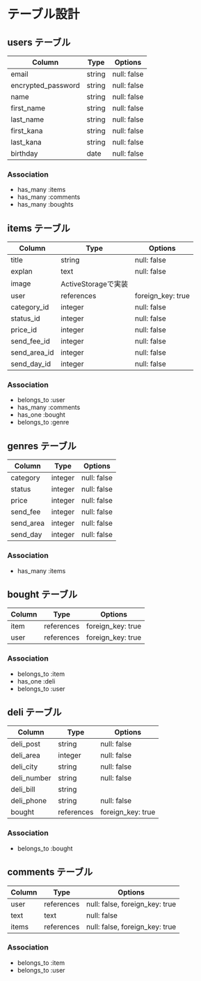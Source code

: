 # テーブル設計

## users テーブル

| Column               | Type   | Options     |
| -------------------- | ------ | ----------- |
| email                | string | null: false |
| encrypted_password   | string | null: false |
| name                 | string | null: false |
| first_name           | string | null: false |
| last_name            | string | null: false |
| first_kana           | string | null: false |
| last_kana            | string | null: false |
| birthday             | date   | null: false |

### Association

- has_many :items
- has_many :comments
- has_many :boughts

## items テーブル

| Column        | Type       | Options                            |
| ------------- | ---------- | ---------------------------------- |
| title         | string     | null: false                        |
| explan        | text       | null: false                        |
| image         | ActiveStorageで実装                              |
| user          | references | foreign_key: true                  |
| category_id   | integer    | null: false                        |
| status_id     | integer    | null: false                        |
| price_id      | integer    | null: false                        |
| send_fee_id   | integer    | null: false                        |
| send_area_id  | integer    | null: false                        |
| send_day_id   | integer    | null: false                        |

### Association

- belongs_to :user
- has_many :comments
- has_one :bought
- belongs_to :genre

## genres テーブル

| Column     | Type       | Options                            |
| ---------- | ---------- | ---------------------------------- |
| category   | integer    | null: false                        |
| status     | integer    | null: false                        |
| price      | integer    | null: false                        |
| send_fee   | integer    | null: false                        |
| send_area  | integer    | null: false                        |
| send_day   | integer    | null: false                        |

### Association

- has_many :items


## bought テーブル

| Column     | Type       | Options           |
| ---------- | ---------- | ----------------- |
| item       | references | foreign_key: true |
| user       | references | foreign_key: true |

### Association

- belongs_to :item
- has_one :deli
- belongs_to :user

## deli テーブル

| Column      | Type       | Options           |
| ----------- | -----------| ----------------- |
| deli_post   | string     | null: false       |
| deli_area   | integer    | null: false       |
| deli_city   | string     | null: false       |
| deli_number | string     | null: false       |
| deli_bill   | string     |                   |
| deli_phone  | string     | null: false       |
| bought      | references | foreign_key: true |

### Association

- belongs_to :bought

## comments テーブル

| Column    | Type       | Options                        |
| --------- | ---------- | ------------------------------ |
| user      | references | null: false, foreign_key: true |
| text      | text       | null: false                    |
| items     | references | null: false, foreign_key: true |

### Association

- belongs_to :item
- belongs_to :user
